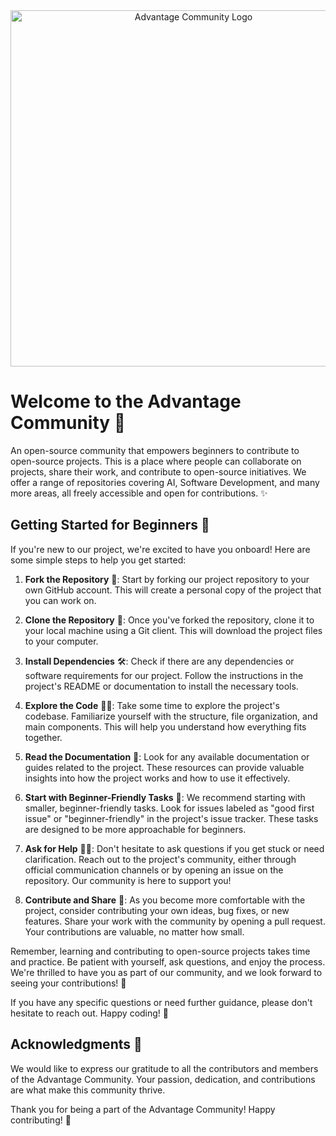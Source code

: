 
<div align="center">
  <img src="https://github.com/AdvantageCommunity/.github/assets/96101829/fc30dd2b-d00f-46b2-b9e8-3554a8bb82d6" alt="Advantage Community Logo" width="570">
</div>

# Welcome to the Advantage Community 🚀

An open-source community that empowers beginners to contribute to open-source projects. This is a place where people can collaborate on projects, share their work, and contribute to open-source initiatives. We offer a range of repositories covering AI, Software Development, and many more areas, all freely accessible and open for contributions. ✨

## Getting Started for Beginners 🌟

If you're new to our project, we're excited to have you onboard! Here are some simple steps to help you get started:

1. **Fork the Repository** 🍴: Start by forking our project repository to your own GitHub account. This will create a personal copy of the project that you can work on.

2. **Clone the Repository** 📂: Once you've forked the repository, clone it to your local machine using a Git client. This will download the project files to your computer.

3. **Install Dependencies** 🛠️: Check if there are any dependencies or software requirements for our project. Follow the instructions in the project's README or documentation to install the necessary tools.

4. **Explore the Code** 🕵️‍♀️: Take some time to explore the project's codebase. Familiarize yourself with the structure, file organization, and main components. This will help you understand how everything fits together.

5. **Read the Documentation** 📖: Look for any available documentation or guides related to the project. These resources can provide valuable insights into how the project works and how to use it effectively.

6. **Start with Beginner-Friendly Tasks** 🌱: We recommend starting with smaller, beginner-friendly tasks. Look for issues labeled as "good first issue" or "beginner-friendly" in the project's issue tracker. These tasks are designed to be more approachable for beginners.

7. **Ask for Help** 🙋‍♂️: Don't hesitate to ask questions if you get stuck or need clarification. Reach out to the project's community, either through official communication channels or by opening an issue on the repository. Our community is here to support you!

8. **Contribute and Share** 🚀: As you become more comfortable with the project, consider contributing your own ideas, bug fixes, or new features. Share your work with the community by opening a pull request. Your contributions are valuable, no matter how small.

Remember, learning and contributing to open-source projects takes time and practice. Be patient with yourself, ask questions, and enjoy the process. We're thrilled to have you as part of our community, and we look forward to seeing your contributions! 🌟

If you have any specific questions or need further guidance, please don't hesitate to reach out. Happy coding! 🎉

## Acknowledgments 🙏

We would like to express our gratitude to all the contributors and members of the Advantage Community. Your passion, dedication, and contributions are what make this community thrive.

Thank you for being a part of the Advantage Community! Happy contributing! 🚀

</div>
